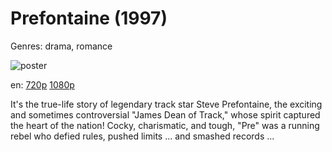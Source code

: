 # Prefontaine (1997)

Genres: drama, romance

![poster](http://image.tmdb.org/t/p/w500/e0VUZTs8qgvVz6uLYRnF70UXvGC.jpg)

en:
  [720p](magnet:?xt=urn:btih:90B722BF5AED382CA51F2E47804262DB220B0AF3&tr=udp://glotorrents.pw:6969/announce&tr=udp://tracker.opentrackr.org:1337/announce&tr=udp://torrent.gresille.org:80/announce&tr=udp://tracker.openbittorrent.com:80&tr=udp://tracker.coppersurfer.tk:6969&tr=udp://tracker.leechers-paradise.org:6969&tr=udp://p4p.arenabg.ch:1337&tr=udp://tracker.internetwarriors.net:1337)
  [1080p](magnet:?xt=urn:btih:ADAC451A801CF8F20D3925BB4500FD4F1A442B5A&tr=udp://glotorrents.pw:6969/announce&tr=udp://tracker.opentrackr.org:1337/announce&tr=udp://torrent.gresille.org:80/announce&tr=udp://tracker.openbittorrent.com:80&tr=udp://tracker.coppersurfer.tk:6969&tr=udp://tracker.leechers-paradise.org:6969&tr=udp://p4p.arenabg.ch:1337&tr=udp://tracker.internetwarriors.net:1337)
  


It's the true-life story of legendary track star Steve Prefontaine, the exciting and sometimes controversial "James Dean of Track," whose spirit captured the heart of the nation! Cocky, charismatic, and tough, "Pre" was a running rebel who defied rules, pushed limits ... and smashed records ...